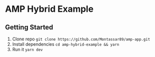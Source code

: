 # AMP Hybrid Example

## Getting Started

1. Clone repo `git clone https://github.com/Montassar89/amp-app.git`
2. Install dependencies `cd amp-hybrid-example && yarn`
3. Run it `yarn dev`
